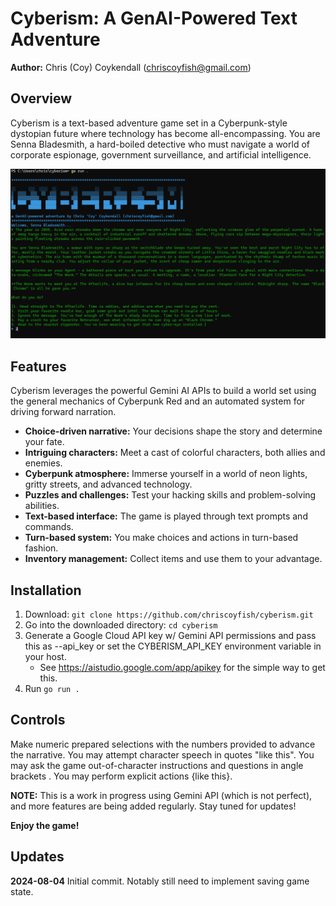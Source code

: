 # Cyberism: A GenAI-Powered Text Adventure

**Author:** Chris (Coy) Coykendall (chriscoyfish@gmail.com)

## Overview

Cyberism is a text-based adventure game set in a Cyberpunk-style dystopian future where technology has become all-encompassing. You are Senna Bladesmith, a hard-boiled detective who must navigate a world of corporate espionage, government surveillance, and artificial intelligence.

![](screenshot.png?raw=true)


## Features

Cyberism leverages the powerful Gemini AI APIs to build a world set using the general mechanics of Cyberpunk Red and an automated system for driving forward narration.

* **Choice-driven narrative:** Your decisions shape the story and determine your fate.
* **Intriguing characters:** Meet a cast of colorful characters, both allies and enemies.
* **Cyberpunk atmosphere:** Immerse yourself in a world of neon lights, gritty streets, and advanced technology.
* **Puzzles and challenges:** Test your hacking skills and problem-solving abilities.
* **Text-based interface:** The game is played through text prompts and commands.
* **Turn-based system:** You make choices and actions in turn-based fashion.
* **Inventory management:** Collect items and use them to your advantage.

## Installation

1. Download: `git clone https://github.com/chriscoyfish/cyberism.git`
2. Go into the downloaded directory: `cd cyberism`
3. Generate a Google Cloud API key w/ Gemini API permissions and pass this as --api_key or set the CYBERISM_API_KEY environment variable in your host.
    * See https://aistudio.google.com/app/apikey for the simple way to get this.
3. Run `go run .`

## Controls
Make numeric prepared selections with the numbers provided to advance the narrative. You may attempt character speech in quotes "like this". You may ask the game out-of-character instructions and questions in angle brackets <like this>. You may perform explicit actions {like this}.

**NOTE:** This is a work in progress using Gemini API (which is not perfect), and more features are being added regularly. Stay tuned for updates!

**Enjoy the game!**

## Updates

**2024-08-04** Initial commit. Notably still need to implement saving game state.

